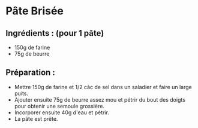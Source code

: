 # Pâte Brisée

## Ingrédients : (pour 1 pâte)
* 150g de farine
* 75g de beurre

## Préparation :
* Mettre 150g de farine et 1/2 càc de sel dans un saladier et faire un large puits.
* Ajouter ensuite 75g de beurre assez mou et pétrir du bout des doigts pour obtenir une semoule grossière.
* Incorporer ensuite 40g d'eau et pétrir.
* La pâte est prête.
